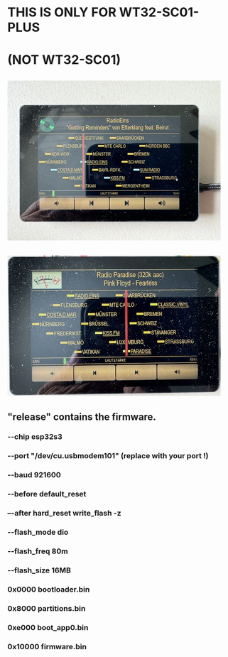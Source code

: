 # THIS IS ONLY FOR WT32-SC01-PLUS 
# (NOT WT32-SC01)

## ![Screenshot](/images/screen.png)

## ![Screenshot](/images/Screen2.jpg)

## "release" contains the firmware.

### --chip esp32s3
### --port "/dev/cu.usbmodem101"  (replace with your port !)
### --baud 921600 
### --before default_reset 
### –-after hard_reset write_flash -z 
### --flash_mode dio 
### --flash_freq 80m 
### --flash_size 16MB

### 0x0000 bootloader.bin

### 0x8000 partitions.bin 

### 0xe000 boot_app0.bin 

### 0x10000 firmware.bin

